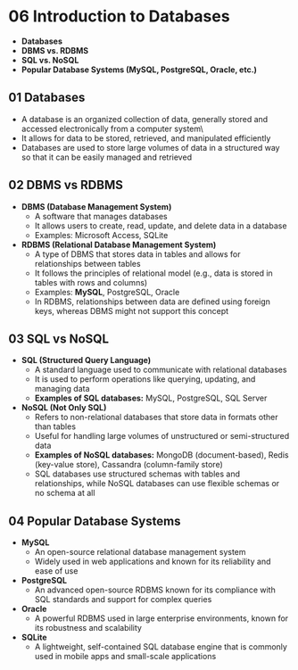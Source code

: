 # 06 Introduction to Databases
- **Databases**
- **DBMS vs. RDBMS**
- **SQL vs. NoSQL**
- **Popular Database Systems (MySQL, PostgreSQL, Oracle, etc.)**

## 01 Databases
   - A database is an organized collection of data, generally stored and accessed electronically from a computer system\
   - It allows for data to be stored, retrieved, and manipulated efficiently
   - Databases are used to store large volumes of data in a structured way so that it can be easily managed and retrieved

## 02 DBMS vs RDBMS
   - **DBMS (Database Management System)**
     - A software that manages databases
     - It allows users to create, read, update, and delete data in a database
     - Examples: Microsoft Access, SQLite
   - **RDBMS (Relational Database Management System)**
     - A type of DBMS that stores data in tables and allows for relationships between tables
     - It follows the principles of relational model (e.g., data is stored in tables with rows and columns)
     - Examples: **MySQL**, PostgreSQL, Oracle
     - In RDBMS, relationships between data are defined using foreign keys, whereas DBMS might not support this concept

## 03 SQL vs NoSQL
   - **SQL (Structured Query Language)**
     - A standard language used to communicate with relational databases
     - It is used to perform operations like querying, updating, and managing data
     - **Examples of SQL databases:** MySQL, PostgreSQL, SQL Server
   - **NoSQL (Not Only SQL)**
     - Refers to non-relational databases that store data in formats other than tables
     - Useful for handling large volumes of unstructured or semi-structured data
     - **Examples of NoSQL databases:** MongoDB (document-based), Redis (key-value store), Cassandra (column-family store)
     - SQL databases use structured schemas with tables and relationships, while NoSQL databases can use flexible schemas or no schema at all

## 04 Popular Database Systems
   - **MySQL** 
     - An open-source relational database management system
     - Widely used in web applications and known for its reliability and ease of use
   - **PostgreSQL**
     - An advanced open-source RDBMS known for its compliance with SQL standards and support for complex queries
   - **Oracle**
     - A powerful RDBMS used in large enterprise environments, known for its robustness and scalability
   - **SQLite**
     - A lightweight, self-contained SQL database engine that is commonly used in mobile apps and small-scale applications

